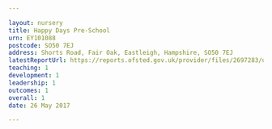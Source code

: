 ```yaml
---

layout: nursery
title: Happy Days Pre-School
urn: EY101088
postcode: SO50 7EJ
address: Shorts Road, Fair Oak, Eastleigh, Hampshire, SO50 7EJ
latestReportUrl: https://reports.ofsted.gov.uk/provider/files/2697283/urn/EY101088.pdf
teaching: 1
development: 1
leadership: 1
outcomes: 1
overall: 1
date: 26 May 2017

---
```

